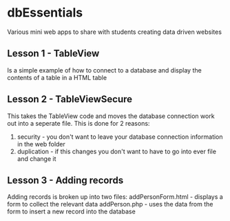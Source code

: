 # dbEssentials
Various mini web apps to share with students creating data driven websites

Lesson 1  - TableView
--------
Is a simple example of how to connect to a database and display the contents of a table in a HTML table

Lesson 2 - TableViewSecure
--------
This takes the TableView code and moves the database connection work out into a seperate file. This is done for 2 reasons:
1. security - you don't want to leave your database connection information in the web folder
2. duplication - if this changes you don't want to have to go into ever file and change it

Lesson 3 - Adding records
--------
Adding records is broken up into two files:
addPersonForm.html - displays a form to collect the relevant data
addPerson.php - uses the data from the form to insert a new record into the database